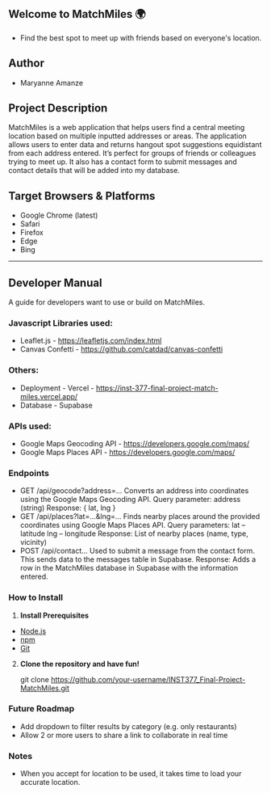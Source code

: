 
## Welcome to MatchMiles 🌍
- Find the best spot to meet up with friends based on everyone's location.

## Author
- Maryanne Amanze

## Project Description
MatchMiles is a web application that helps users find a central meeting location based on multiple inputted addresses or areas. The application allows users to enter data and returns hangout spot suggestions equidistant from each address entered. It’s perfect for groups of friends or colleagues trying to meet up. It also has a contact form to submit messages and contact details that will be added into my database.

## Target Browsers & Platforms
- Google Chrome (latest)
- Safari 
- Firefox 
- Edge 
- Bing

---

## Developer Manual
A guide for developers want to use or build on MatchMiles.

### Javascript Libraries used:
- Leaflet.js - https://leafletjs.com/index.html 
- Canvas Confetti - https://github.com/catdad/canvas-confetti 

### Others:
- Deployment - Vercel - https://inst-377-final-project-match-miles.vercel.app/
- Database - Supabase

### APIs used:
- Google Maps Geocoding API - https://developers.google.com/maps/
- Google Maps Places API - https://developers.google.com/maps/

### Endpoints
- GET /api/geocode?address=...
Converts an address into coordinates using the Google Maps Geocoding API.
Query parameter: address (string)
Response: { lat, lng }
- GET /api/places?lat=...&lng=...
Finds nearby places around the provided coordinates using Google Maps Places API.
Query parameters:
lat – latitude
lng – longitude
Response: List of nearby places (name, type, vicinity)
- POST /api/contact...
Used to submit a message from the contact form. This sends data to the messages table in Supabase.
Response: Adds a row in the MatchMiles database in Supabase with the information entered.

### How to Install

1. **Install Prerequisites**
- [Node.js](https://nodejs.org/)
- [npm](https://www.npmjs.com/)
- [Git](https://git-scm.com/)

2. **Clone the repository and have fun!**

   git clone https://github.com/your-username/INST377_Final-Project-MatchMiles.git
  
### Future Roadmap
- Add dropdown to filter results by category (e.g. only restaurants)
- Allow 2 or more users to share a link to collaborate in real time

### Notes
- When you accept for location to be used, it takes time to load your accurate location.


